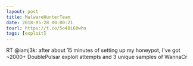 ```yaml
---
layout: post
title: MalwareHunterTeam
date: 2018-05-28 00:00:21
tourl: https://t.co/5o4Bi68whn
tags: [exploit]
---
```

RT @iamj3k: after about 15 minutes of setting up my honeypot, I've got ~2000+ DoublePulsar exploit attempts and 3 unique samples of WannaCr